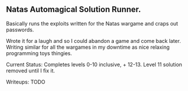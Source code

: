 ## Natas Automagical Solution Runner.
Basically runs the exploits written for the Natas wargame and craps out passwords.

Wrote it for a laugh and so I could abandon a game and come back later. Writing similar for all the wargames in my downtime as nice relaxing programming toys thingies.

Current Status: Completes levels 0-10 inclusive, + 12-13. Level 11 solution removed until I fix it. 

Writeups: TODO
